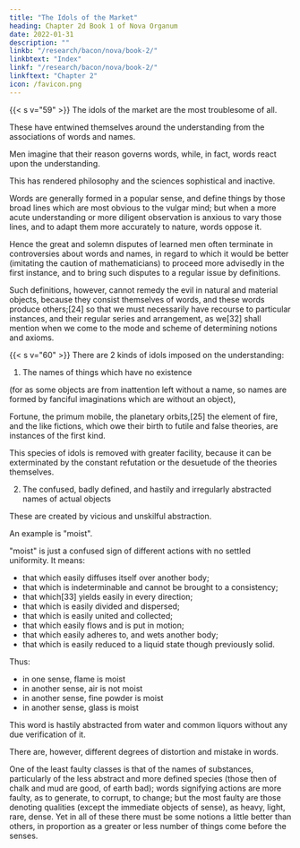 ```yaml
---
title: "The Idols of the Market"
heading: Chapter 2d Book 1 of Nova Organum
date: 2022-01-31
description: ""
linkb: "/research/bacon/nova/book-2/"
linkbtext: "Index"
linkf: "/research/bacon/nova/book-2/"
linkftext: "Chapter 2"
icon: /favicon.png
---
```



{{< s v="59" >}} The idols of the market are the most troublesome of all. 

These have entwined themselves around the understanding from the associations of words and names.

Men imagine that their reason governs words, while, in fact, words react upon the understanding. 

This has rendered philosophy and the sciences sophistical and inactive. 

Words are generally formed in a popular sense, and define things by those broad lines which are most obvious to the vulgar mind; but when a more acute understanding or more diligent observation is anxious to vary those lines, and to adapt them more accurately to nature, words oppose it. 

Hence the great and solemn disputes of learned men often terminate in controversies about words and names, in regard to which it would be better (imitating the caution of mathematicians) to proceed more advisedly in the first instance, and to bring such disputes to a regular issue by definitions. 

Such definitions, however, cannot remedy the evil in natural and material objects, because they consist themselves of words, and these words produce others;[24] so that we must necessarily have recourse to particular instances, and their regular series and arrangement, as we[32] shall mention when we come to the mode and scheme of determining notions and axioms.


{{< s v="60" >}} There are 2 kinds of idols imposed on the understanding:

1. The names of things which have no existence 

(for as some objects are from inattention left without a name, so names are formed by fanciful imaginations which are without an object), 

Fortune, the primum mobile, the planetary orbits,[25] the element of fire, and the like fictions, which owe their birth to futile and false theories, are instances of the first kind. 

This species of idols is removed with greater facility, because it can be exterminated by the constant refutation or the desuetude of the theories themselves.

2. The confused, badly defined, and hastily and irregularly abstracted names of actual objects

These are created by vicious and unskilful abstraction. <!-- , are intricate and deeply rooted. --> 

An example is "moist".

"moist" is just a confused sign of different actions with no settled uniformity. It means:
- that which easily diffuses itself over another body; 
- that which is indeterminable and cannot be brought to a consistency; 
- that which[33] yields easily in every direction; 
- that which is easily divided and dispersed;
- that which is easily united and collected;
- that which easily flows and is put in motion;
- that which easily adheres to, and wets another body;
- that which is easily reduced to a liquid state though previously solid. 

Thus: <!-- When, therefore, you come to predicate or impose this name --> 
- in one sense, flame is moist
- in another sense, air is not moist
- in another sense, fine powder is moist
- in another sense, glass is moist

This word is hastily abstracted from water and common liquors without any due verification of it.

There are, however, different degrees of distortion and mistake in words. 

One of the least faulty classes is that of the names of substances, particularly of the less abstract and more defined species (those then of chalk and mud are good, of earth bad); words signifying actions are more faulty, as to generate, to corrupt, to change; but the most faulty are those denoting qualities (except the immediate objects of sense), as heavy, light, rare, dense. Yet in all of these there must be some notions a little better than others, in proportion as a greater or less number of things come before the senses.


